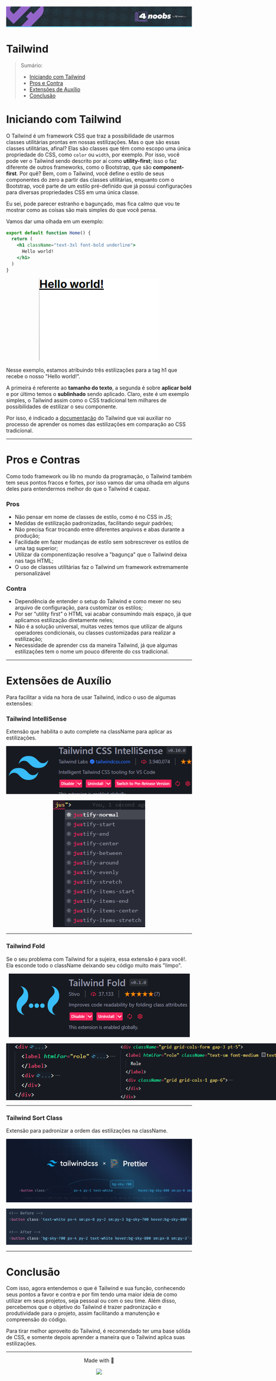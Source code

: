 <p align="center">
  <a href="https://github.com/he4rt/4noobs" target="_blank">
    <img src="../../assets/global/header-4noobs.svg">
  </a>
</p>

# Tailwind

> Sumário:
>
> - [Iniciando com Tailwind](#iniciando-com-tailwind)
> - [Pros e Contra](#pros-e-contra)
> - [Extensões de Auxílio](#extensões-de-auxílio)
> - [Conclusão](#conclusão)

# Iniciando com Tailwind

O Tailwind é um framework CSS que traz a possibilidade de usarmos classes utilitárias prontas em nossas estilizações. Mas o que são essas classes utilitárias, afinal? Elas são classes que têm como escopo uma única propriedade do CSS, como `color` ou `width`, por exemplo. Por isso, você pode ver o Tailwind sendo descrito por aí como **utility-first**; isso o faz diferente de outros frameworks, como o Bootstrap, que são **component-first**. Por quê? Bem, com o Tailwind, você define o estilo de seus componentes do zero a partir das classes utilitárias, enquanto com o Bootstrap, você parte de um estilo pré-definido que já possui configurações para diversas propriedades CSS em uma única classe.

Eu sei, pode parecer estranho e bagunçado, mas fica calmo que vou te mostrar como as coisas são mais simples do que você pensa. 

Vamos dar uma olhada em um exemplo:

```jsx
export default function Home() {
  return (
    <h1 className="text-3xl font-bold underline">
      Hello world!
    </h1>
  )
}
```

<p align="center">
  <img 
    src="../../assets/estilizacao/Tailwind-ex1.png" 
    alt="resultado do código acima"
  >
</p>

Nesse exemplo, estamos atribuindo três estilizações para a tag h1 que recebe o nosso "Hello world!". 

A primeira é referente ao **tamanho do texto**, a segunda é sobre **aplicar bold** e por último temos o **sublinhado** sendo aplicado. Claro, este é um exemplo simples, o Tailwind assim como o CSS tradicional tem milhares de possibilidades de estilizar o seu componente. 

Por isso, é indicado a [documentação](#https://tailwindcss.com/docs/installation) do Tailwind que vai auxiliar no processo de aprender os nomes das estilizações em comparação ao CSS tradicional.

---

# Pros e Contras

Como todo framework ou lib no mundo da programação, o Tailwind também tem seus pontos fracos e fortes, por isso vamos dar uma olhada em alguns deles para entendermos melhor do que o Tailwind é capaz.

### Pros

- Não pensar em nome de classes de estilo, como é no CSS in JS;
- Medidas de estilização padronizadas, facilitando seguir padrões;
- Não precisa ficar trocando entre diferentes arquivos e abas durante a produção;
- Facilidade em fazer mudanças de estilo sem sobrescrever os estilos de uma tag superior;
- Utilizar da componentização resolve a "bagunça" que o Tailwind deixa nas tags HTML;
- O uso de classes utilitárias faz o Tailwind um framework extremamente personalizável

### Contra

- Dependência de entender o setup do Tailwind e como mexer no seu arquivo de configuração, para customizar os estilos;
- Por ser “utility first” o HTML vai acabar consumindo mais espaço, já que aplicamos estilização diretamente neles;
- Não é a solução universal, muitas vezes temos que utilizar de alguns operadores condicionais, ou classes customizadas para realizar a estilização;
- Necessidade de aprender css da maneira Tailwind, já que algumas estilizações tem o nome um pouco diferente do css tradicional.

---

# Extensões de Auxílio

Para facilitar a vida na hora de usar Tailwind, indico o uso de algumas extensões:

### Tailwind IntelliSense
Extensão que habilita o auto complete na className para aplicar as estilizações.

<p align="center">
  <img 
    src="../../assets/estilizacao/Tailwind-IntelliSense.png" 
    alt="imagem do tailwind IntelliSense"
  >
</p>

<p align="center">
   <img
    src="../../assets/estilizacao/Tailwind-IntelliSense-ex1.png"
    alt=""
  >
</p>

---

### Tailwind Fold
Se o seu problema com Tailwind for a sujeira, essa extensão é para você!. Ela esconde todo o className deixando seu código muito mais "limpo".

<p align="center">
   <img
    src="../../assets/estilizacao/Tailwind-fold.png"
    alt=""
  >
</p>

<p style="display: flex; flex-direction: row; align: center" >
   <img
    src="../../assets/estilizacao/Tailwind-fold-ex1.png"
    alt=""
  >
     <img
    src="../../assets/estilizacao/Tailwind-fold-ex2.png"
    alt=""
  >
</p>

---

### Tailwind Sort Class
Extensão para padronizar a ordem das estilizações na className.  

<p align="center">
  <a href="https://github.com/tailwindlabs/prettier-plugin-tailwindcss" target="_blank">
    <img
      src="../../assets/estilizacao/Tailwind-Sort.png"
      alt=""
    >
  </a>
</p>

<p align="center">
   <img
    src="../../assets/estilizacao/Tailwind-Sort-ex1.png"
    alt=""
  >
</p>

---

# Conclusão

Com isso, agora entendemos o que é Tailwind e sua função, conhecendo seus pontos a favor e contra e por fim tendo uma maior ideia de como utilizar em seus projetos, seja pessoal ou com o seu time. Além disso, percebemos que o objetivo do Tailwind é trazer padronização e produtividade para o projeto, assim facilitando a manutenção e compreensão do código.

Para tirar melhor aproveito do Tailwind, é recomendado ter uma base sólida de CSS, e somente depois aprender a maneira que o Tailwind aplica suas estilizações.

---

<p align="center">Made with 💜</p>

<p align="center">
  <a href="https://github.com/he4rt/4noobs" target="_blank">
    <img src="../../assets/global/footer-4noobs.svg" width="380">
  </a>
</p>

